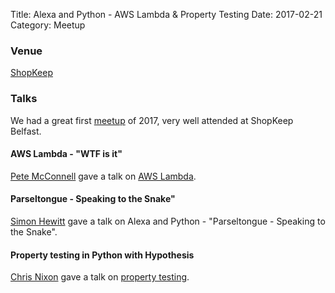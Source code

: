 Title: Alexa and Python - AWS Lambda & Property Testing
Date: 2017-02-21
Category: Meetup

### Venue

[ShopKeep](http://www.shopkeep.com)  

### Talks

We had a great first [meetup](https://www.meetup.com/PyBelfast/events/236814186/) of 2017, very well attended at ShopKeep Belfast.

#### AWS Lambda - "WTF is it"
[Pete McConnell](https://twitter.com/pemcconnell) gave a talk on [AWS Lambda](https://docs.google.com/presentation/d/12CdNHOHkuPw7IjtutI5w17qH-PwSf7uNjcnTz93iPuM/edit?usp=sharing).

#### Parseltongue - Speaking to the Snake"
[Simon Hewitt](https://twitter.com/tyndyll) gave a talk on Alexa and Python - "Parseltongue - Speaking to the Snake".

#### Property testing in Python with Hypothesis
[Chris Nixon](https://gitlab.com/cnixon) gave a talk on [property testing](https://cnixon.gitlab.io/property_testing_in_python_with_hypothesis/).
